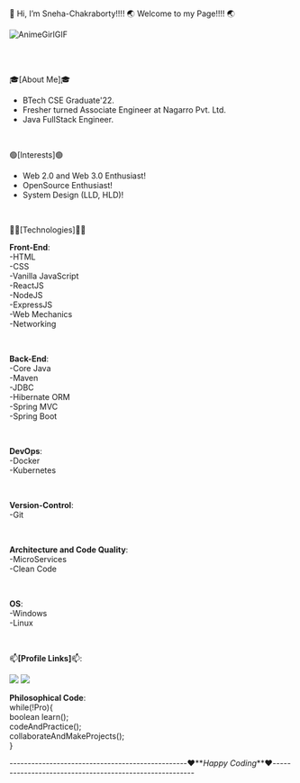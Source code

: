 👋 Hi, I’m Sneha-Chakraborty!!!! 🌏 Welcome to my Page!!!! 🌏

![AnimeGirlGIF](https://github.com/Sneha-Chakraborty/Sneha-Chakraborty/assets/127219393/b501df8d-4432-46b8-87df-6ddd5df23dd6)

<br><br>

🎓[About Me]🎓  
- BTech CSE Graduate'22.
- Fresher turned Associate Engineer at Nagarro Pvt. Ltd.
- Java FullStack Engineer.

<br>

🟢[Interests]🟢  
- Web 2.0 and Web 3.0 Enthusiast!  
- OpenSource Enthusiast!  
- System Design (LLD, HLD)!

<br>

👩‍💻[Technologies]👩‍💻  

  **Front-End**:  
  -HTML  
  -CSS  
  -Vanilla JavaScript  
  -ReactJS  
  -NodeJS  
  -ExpressJS  
  -Web Mechanics  
  -Networking  
  
  <br>
  
  **Back-End**:  
  -Core Java  
  -Maven  
  -JDBC  
  -Hibernate ORM  
  -Spring MVC  
  -Spring Boot  
  
  <br>
  
  **DevOps**:  
  -Docker  
  -Kubernetes  
  
  <br>
  
  **Version-Control**:  
  -Git
  
  <br>
  
  **Architecture and Code Quality**:  
  -MicroServices  
  -Clean Code
  
  <br>
  
 **OS**:  
 -Windows  
 -Linux  
 
 <br>
  
📫__[Profile Links]__📫:<br>

<a href="https://www.linkedin.com/in/snc-07/"><img src="https://camo.githubusercontent.com/a80d00f23720d0bc9f55481cfcd77ab79e141606829cf16ec43f8cacc7741e46/68747470733a2f2f696d672e736869656c64732e696f2f62616467652f4c696e6b6564496e2d3030373742353f7374796c653d666f722d7468652d6261646765266c6f676f3d6c696e6b6564696e266c6f676f436f6c6f723d7768697465"></a>
<a href="mailto:sneha.chakraborty237l@gmail.com"><img src="https://camo.githubusercontent.com/571384769c09e0c66b45e39b5be70f68f552db3e2b2311bc2064f0d4a9f5983b/68747470733a2f2f696d672e736869656c64732e696f2f62616467652f476d61696c2d4431343833363f7374796c653d666f722d7468652d6261646765266c6f676f3d676d61696c266c6f676f436f6c6f723d7768697465"></a>


**__Philosophical Code__**:  
  while(!Pro){  
    boolean learn();  
    codeAndPractice();  
    collaborateAndMakeProjects();  
}

  
-------------------------------------------------❤️**_Happy Coding_**❤️--------------------------------------------------------
